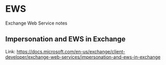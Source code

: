 # EWS
Exchange Web Service notes

## Impersonation and EWS in Exchange
Link: https://docs.microsoft.com/en-us/exchange/client-developer/exchange-web-services/impersonation-and-ews-in-exchange
